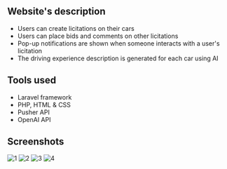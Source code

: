 ## Website's description

- Users can create licitations on their cars
- Users can place bids and comments on other licitations
- Pop-up notifications are shown when someone interacts with a user's licitation
- The driving experience description is generated for each car using AI

## Tools used

- Laravel framework
- PHP, HTML & CSS
- Pusher API
- OpenAI API

## Screenshots

![1](https://github.com/pagoda8/web_apps_cw/assets/74459316/a9c3c763-f72c-418d-be95-606c52a5e6fb)
![2](https://github.com/pagoda8/web_apps_cw/assets/74459316/a9d3d8a8-f581-4e1c-ae08-75650de82062)
![3](https://github.com/pagoda8/web_apps_cw/assets/74459316/11aca416-d7df-4c17-8581-ea0f51f529c2)
![4](https://github.com/pagoda8/web_apps_cw/assets/74459316/c81be6ba-3453-443a-8278-5a959501bc42)
